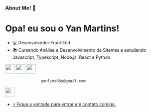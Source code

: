 ### About Me! 👋

# Opa! eu sou o Yan Martins!
- 💻 Desenvolvedor Front End
- 📚 Cursando Análise e Desenvolvimento de Sitemas e estudando Javascript, Typescript, Node.js, React e Python.

<img src="https://cdn.jsdelivr.net/gh/devicons/devicon@latest/icons/javascript/javascript-original.svg" widht="40" height="30"/> <img src="https://cdn.jsdelivr.net/gh/devicons/devicon@latest/icons/typescript/typescript-original.svg" widht="40" height="30" /> <img src="https://cdn.jsdelivr.net/gh/devicons/devicon@latest/icons/python/python-original.svg" widht="40" height="30" />


                    yanlima66y@gmail.com


  <img src="https://cdn.jsdelivr.net/gh/devicons/devicon@latest/icons/linkedin/linkedin-plain.svg" widht="80" height="30"/>
   <a href="https://www.instagram.com/yanxzh/" target="_blank" rel="nofollow">

- ⚡ Fique a vontade para entrar em contato comigo.

